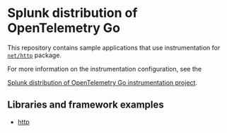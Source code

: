# Splunk distribution of OpenTelemetry Go

This repository contains sample applications that use instrumentation for
[`net/http`](https://pkg.go.dev/net/http) package.

For more information on the instrumentation configuration, see the

[Splunk distribution of OpenTelemetry Go instrumentation project](https://github.com/signalfx/splunk-otel-go).

## Libraries and framework examples

- [http](http)
